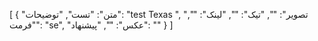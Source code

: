 [
  {
    "متن": "تست",
    "توضیحات": "test Texas ",
    "تصویر": "",
    "تیک": "",
    "لینک": "",
    "فرمت": "se",
    "عکس": "",
    "پیشنهاد": ""
  }
]
